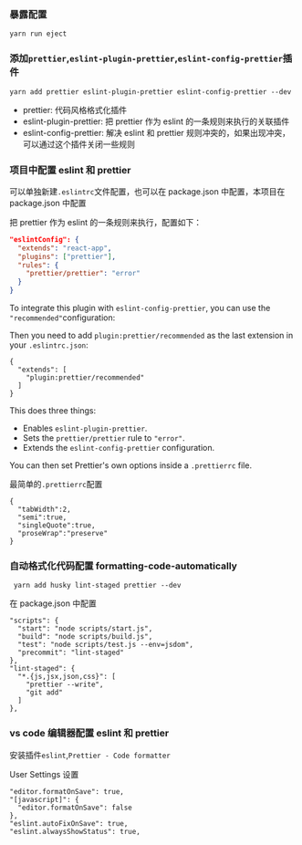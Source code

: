### 暴露配置

`yarn run eject`

### 添加`prettier`,`eslint-plugin-prettier`,`eslint-config-prettier`插件

`yarn add prettier eslint-plugin-prettier eslint-config-prettier --dev`

- prettier: 代码风格格式化插件
- eslint-plugin-prettier: 把 prettier 作为 eslint 的一条规则来执行的关联插件
- eslint-config-prettier: 解决 eslint 和 prettier 规则冲突的，如果出现冲突，可以通过这个插件关闭一些规则

### 项目中配置 eslint 和 prettier

可以单独新建`.eslintrc`文件配置，也可以在 package.json 中配置，本项目在 package.json 中配置

把 prettier 作为 eslint 的一条规则来执行，配置如下：

```json
"eslintConfig": {
  "extends": "react-app",
  "plugins": ["prettier"],
  "rules": {
    "prettier/prettier": "error"
  }
}
```

To integrate this plugin with `eslint-config-prettier`, you can use the `"recommended"`configuration:

Then you need to add `plugin:prettier/recommended` as the last extension in your `.eslintrc.json`:

```
{
  "extends": [
    "plugin:prettier/recommended"
  ]
}
```

This does three things:

- Enables `eslint-plugin-prettier`.
- Sets the `prettier/prettier` rule to `"error"`.
- Extends the `eslint-config-prettier` configuration.

You can then set Prettier's own options inside a `.prettierrc` file.

最简单的`.prettierrc`配置

```
{
  "tabWidth":2,
  "semi":true,
  "singleQuote":true,
  "proseWrap":"preserve"
}
```

### 自动格式化代码配置 formatting-code-automatically

```
 yarn add husky lint-staged prettier --dev
```

在 package.json 中配置

```
"scripts": {
  "start": "node scripts/start.js",
  "build": "node scripts/build.js",
  "test": "node scripts/test.js --env=jsdom",
  "precommit": "lint-staged"
},
"lint-staged": {
  "*.{js,jsx,json,css}": [
    "prettier --write",
    "git add"
  ]
},
```

### vs code 编辑器配置 eslint 和 prettier

安装插件`eslint`,`Prettier - Code formatter`

User Settings 设置

```
"editor.formatOnSave": true,
"[javascript]": {
  "editor.formatOnSave": false
},
"eslint.autoFixOnSave": true,
"eslint.alwaysShowStatus": true,
```
